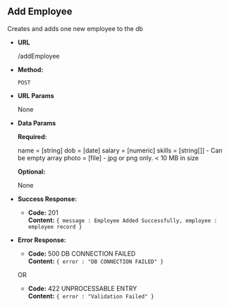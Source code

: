 Add Employee
----
Creates and adds one new employee to the db 

* **URL**

  /addEmployee

* **Method:**
  
  `POST`
  
*  **URL Params**

    None

* **Data Params**

   **Required:**
   
   name = [string]
   dob = [date]
   salary = [numeric]
   skills = [string[]] - Can be empty array
   photo = [file] - jpg or png only. < 10 MB in size
   
    **Optional:**
    
    None
   

* **Success Response:**

  * **Code:** 201 <br />
    **Content:** `{ message : Employee Added Successfully, employee : employee record }`
 
* **Error Response:**

  * **Code:** 500 DB CONNECTION FAILED <br />
    **Content:** `{ error : "DB CONNECTION FAILED" }`

  OR

  * **Code:** 422 UNPROCESSABLE ENTRY <br />
    **Content:** `{ error : "Validation Failed" }`

